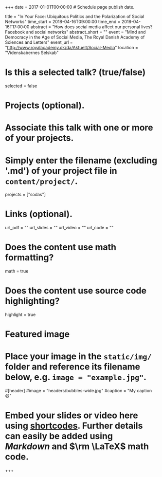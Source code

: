 +++
date = 2017-01-01T00:00:00  # Schedule page publish date.

title = "In Your Face: Ubiquitous Politics and the Polarization of Social Networks"
time_start = 2018-04-16T09:00:00
time_end = 2018-04-16T17:00:00
abstract = "How does social media affect our personal lives? Facebook and social networks"
abstract_short = ""
event = "Mind and Democracy in the Age of Social Media, The Royal Danish Academy of Sciences and Letters"
event_url = "http://www.royalacademy.dk/da/Aktuelt/Social-Media"
location = "Videnskabernes Selskab"

# Is this a selected talk? (true/false)
selected = false

# Projects (optional).
#   Associate this talk with one or more of your projects.
#   Simply enter the filename (excluding '.md') of your project file in `content/project/`.
projects = ["sodas"]

# Links (optional).
url_pdf = ""
url_slides = ""
url_video = ""
url_code = ""

# Does the content use math formatting?
math = true

# Does the content use source code highlighting?
highlight = true

# Featured image
# Place your image in the `static/img/` folder and reference its filename below, e.g. `image = "example.jpg"`.
#[header]
#image = "headers/bubbles-wide.jpg"
#caption = "My caption :smile:"

# Embed your slides or video here using [shortcodes](https://sourcethemes.com/academic/post/writing-markdown-latex/). Further details can easily be added using *Markdown* and $\rm \LaTeX$ math code.

+++
